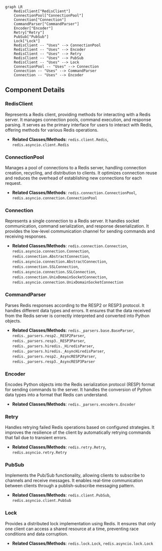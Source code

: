 ```mermaid
graph LR
    RedisClient["RedisClient"]
    ConnectionPool["ConnectionPool"]
    Connection["Connection"]
    CommandParser["CommandParser"]
    Encoder["Encoder"]
    Retry["Retry"]
    PubSub["PubSub"]
    Lock["Lock"]
    RedisClient -- "Uses" --> ConnectionPool
    RedisClient -- "Uses" --> Encoder
    RedisClient -- "Uses" --> Retry
    RedisClient -- "Uses" --> PubSub
    RedisClient -- "Uses" --> Lock
    ConnectionPool -- "Uses" --> Connection
    Connection -- "Uses" --> CommandParser
    Connection -- "Uses" --> Encoder
```

## Component Details

### RedisClient
Represents a Redis client, providing methods for interacting with a Redis server. It manages connection pools, command execution, and response parsing. It serves as the primary interface for users to interact with Redis, offering methods for various Redis operations.
- **Related Classes/Methods**: `redis.client.Redis`, `redis.asyncio.client.Redis`

### ConnectionPool
Manages a pool of connections to a Redis server, handling connection creation, recycling, and distribution to clients. It optimizes connection reuse and reduces the overhead of establishing new connections for each request.
- **Related Classes/Methods**: `redis.connection.ConnectionPool`, `redis.asyncio.connection.ConnectionPool`

### Connection
Represents a single connection to a Redis server. It handles socket communication, command serialization, and response deserialization. It provides the low-level communication channel for sending commands and receiving responses.
- **Related Classes/Methods**: `redis.connection.Connection`, `redis.asyncio.connection.Connection`, `redis.connection.AbstractConnection`, `redis.asyncio.connection.AbstractConnection`, `redis.connection.SSLConnection`, `redis.asyncio.connection.SSLConnection`, `redis.connection.UnixDomainSocketConnection`, `redis.asyncio.connection.UnixDomainSocketConnection`

### CommandParser
Parses Redis responses according to the RESP2 or RESP3 protocol. It handles different data types and errors. It ensures that the data received from the Redis server is correctly interpreted and converted into Python objects.
- **Related Classes/Methods**: `redis._parsers.base.BaseParser`, `redis._parsers.resp2._RESP2Parser`, `redis._parsers.resp3._RESP3Parser`, `redis._parsers.hiredis._HiredisParser`, `redis._parsers.hiredis._AsyncHiredisParser`, `redis._parsers.resp2._AsyncRESP2Parser`, `redis._parsers.resp3._AsyncRESP3Parser`

### Encoder
Encodes Python objects into the Redis serialization protocol (RESP) format for sending commands to the server. It handles the conversion of Python data types into a format that Redis can understand.
- **Related Classes/Methods**: `redis._parsers.encoders.Encoder`

### Retry
Handles retrying failed Redis operations based on configured strategies. It improves the resilience of the client by automatically retrying commands that fail due to transient errors.
- **Related Classes/Methods**: `redis.retry.Retry`, `redis.asyncio.retry.Retry`

### PubSub
Implements the Pub/Sub functionality, allowing clients to subscribe to channels and receive messages. It enables real-time communication between clients through a publish-subscribe messaging pattern.
- **Related Classes/Methods**: `redis.client.PubSub`, `redis.asyncio.client.PubSub`

### Lock
Provides a distributed lock implementation using Redis. It ensures that only one client can access a shared resource at a time, preventing race conditions and data corruption.
- **Related Classes/Methods**: `redis.lock.Lock`, `redis.asyncio.lock.Lock`
